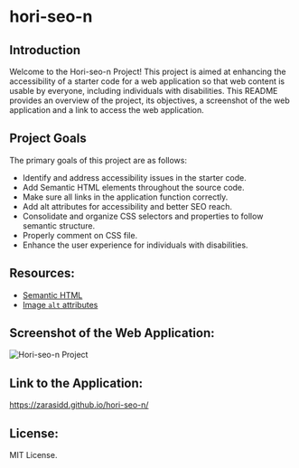 # hori-seo-n

## Introduction
Welcome to the Hori-seo-n Project! This project is aimed at enhancing the accessibility of a starter code for a web application so that web content is usable by everyone, including individuals with disabilities. This README provides an overview of the project, its objectives, a screenshot of the web application and a link to access the web application.

## Project Goals
The primary goals of this project are as follows:
- Identify and address accessibility issues in the starter code.
- Add Semantic HTML elements throughout the source code.
- Make sure all links in the application function correctly.
- Add alt attributes for accessibility and better SEO reach.
- Consolidate and organize CSS selectors and properties to follow semantic structure.
- Properly comment on CSS file.
- Enhance the user experience for individuals with disabilities.

## Resources:
* [Semantic HTML](https://www.w3schools.com/html/html5_semantic_elements.asp)
* [Image `alt` attributes](https://www.w3schools.com/tags/att_img_alt.asp)

## Screenshot of the Web Application:
![Hori-seo-n Project](assets/images/Hori-seo-n.png)

## Link to the Application:
https://zarasidd.github.io/hori-seo-n/

## License:
MIT License.